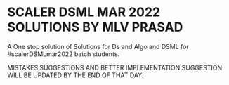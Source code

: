 # SCALER DSML MAR 2022 SOLUTIONS BY MLV PRASAD
A One stop solution of Solutions for Ds and Algo and DSML for #scalerDSMLmar2022 batch students.


MISTAKES SUGGESTIONS AND BETTER IMPLEMENTATION SUGGESTION  WILL BE UPDATED BY THE END OF THAT DAY.
